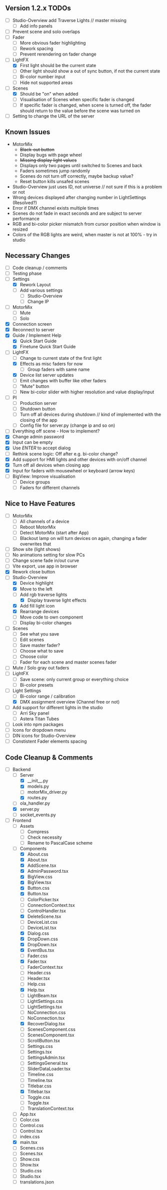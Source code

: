 ## Version 1.2.x TODOs

- [ ] Studio-Overview add Traverse Lights // master missing
  - [ ] Add info panels
- [ ] Prevent scene and solo overlaps
- [ ] Fader
  - [ ] More obvious fader highlighting
  - [ ] Rework spacing
  - [ ] Prevent rerendering on fader change
- [ ] LightFX
  - [x] First light should be the current state
  - [ ] Other light should show a out of sync button, if not the current state
  - [ ] Bi-color number input
  - [ ] Hide not supported areas
- [ ] Scenes
  - [x] Should be "on" when added
  - [ ] Visualisation of Scenes when specific fader is changed
  - [ ] If specific fader is changed, when scene is turned off, the fader should return to the value before the scene was turned on
- [ ] Setting to change the URL of the server

## Known Issues

- MotorMix
  - ~~Black-out button~~
  - Display bugs with page wheel
  - ~~Missing display light values~~
  - Displays only two pages until switched to Scenes and back
  - Faders sometimes jump randomly
  - Scenes do not turn off correctly, maybe backup value?
  - Reset button kills unsafed scenes
- Studio-Overview just uses ID, not universe // not sure if this is a problem or not
- Wrong devices displayed after changing number in LightSettings (Resolved?)
- Error if DMX channel exists multiple times
- Scenes do not fade in exact seconds and are subject to server performance
- RGB and bi-color picker mismatch from cursor position when window is resized
- Colors of the RGB lights are weird, when master is not at 100% - try in studio

## Necessary Changes

- [ ] Code cleanup / comments
- [ ] Testing phase
- [ ] Settings
  - [x] Rework Layout
  - [ ] Add various settings
    - [ ] Studio-Overview
    - [ ] Change IP
- [ ] MotorMix
  - [ ] Mute
  - [ ] Solo
- [x] Connection screen
- [x] Reconnect to server
- [x] Guide / Implement Help
  - [x] Quick Start Guide
  - [x] Finetune Quick Start Guide
- [ ] LightFX
  - [ ] Change to current state of the first light
  - [x] Effects as misc faders for now
    - [ ] Group faders with same name
  - [x] Device list server updates
  - [ ] Emit changes with buffer like other faders
  - [ ] "Mute" button
  - [ ] New bi-color slider with higher resolution and value display/input
- [ ] PI
  - [ ] Production server
  - [ ] Shutdown button
  - [ ] Turn off all devices during shutdown // kind of implemented with the closing of the app
  - [ ] Config file for server.py (change ip and so on)
- [ ] Everything off scene - How to implement?
- [x] Change admin password
- [x] Input can be empty
- [x] Use _ENTER_ to accept dialog
- [ ] Rethink scene logic: Off after e.g. bi-color change?
- [x] Add support for HMI lights and other devices with on/off channel
- [x] Turn off all devices when closing app
- [x] Input for faders with mousewheel or keyboard (arrow keys)
- [ ] BigView: Improve visualisation
  - [ ] Device groups
  - [ ] Faders for different channels

## Nice to Have Features

- [ ] MotorMix
  - [ ] All channels of a device
  - [ ] Reboot MotorMix
  - [ ] Detect MotorMix (start after App)
  - [ ] Blackout lamp on will turn devices on again, changing a fader overwrites that
- [ ] Show site (light shows)
- [ ] No animations setting for slow PCs
- [ ] Change scene fade in/out curve
- [ ] Vite export, use app in browser
- [x] Rework close button
- [ ] Studio-Overview
  - [x] Device highlight
  - [x] Move to the left
  - [ ] Add rgb traverse lights
    - [x] Display traverse light effects
  - [x] Add fill light icon
  - [x] Rearrange devices
  - [ ] Move code to own component
  - [ ] Display bi-color changes
- [ ] Scenes
  - [ ] See what you save
  - [ ] Edit scenes
  - [ ] Save master fader?
  - [ ] Choose what to save
  - [ ] Choose color
  - [ ] Fader for each scene and master scenes fader
- [ ] Mute / Solo gray out faders
- [ ] LightFX
  - [ ] Save scene: only current group or everything choice
  - [ ] Bi-color presets
- [ ] Light Settings
  - [ ] Bi-color range / calibration
  - [x] DMX assignment overview (Channel free or not)
- [ ] Add support for different lights in the studio
  - [ ] Arri Sky panel
  - [ ] Astera Titan Tubes
- [ ] Look into npm packages
- [ ] Icons for dropdown menu
- [ ] DIN icons for Studio-Overview
- [ ] Constistent Fader elements spacing

## Code Cleanup & Comments

- [ ] Backend
  - [ ] Server
    - [x] \_\_init\_\_.py
    - [x] models.py
    - [ ] motorMix_driver.py
    - [x] routes.py
  - [ ] ola_handler.py
  - [x] server.py
  - [ ] socket_events.py
- [ ] Frontend
  - [ ] Assets
    - [ ] Compress
    - [ ] Check necessity
    - [ ] Rename to PascalCase scheme
  - [ ] Components
    - [x] About.css
    - [x] About.tsx
    - [x] AddScene.tsx
    - [x] AdminPassword.tsx
    - [x] BigView.css
    - [x] BigView.tsx
    - [x] Button.css
    - [x] Button.tsx
    - [ ] ColorPicker.tsx
    - [ ] ConnectionContext.tsx
    - [ ] ControlHandler.tsx
    - [x] DeleteScene.tsx
    - [ ] DeviceList.css
    - [ ] DeviceList.tsx
    - [x] Dialog.css
    - [x] DropDown.css
    - [x] DropDown.tsx
    - [x] EventBus.tsx
    - [ ] Fader.css
    - [x] Fader.tsx
    - [ ] FaderContext.tsx
    - [ ] Header.css
    - [ ] Header.tsx
    - [ ] Help.css
    - [x] Help.tsx
    - [ ] LightBeam.tsx
    - [ ] LightSettings.css
    - [ ] LightSettings.tsx
    - [ ] NoConnection.css
    - [ ] NoConnection.tsx
    - [x] RecoverDialog.tsx
    - [ ] ScenesComponent.css
    - [ ] ScenesComponent.tsx
    - [ ] ScrollButton.tsx
    - [ ] Settings.css
    - [ ] Settings.tsx
    - [ ] SettingsAdmin.tsx
    - [ ] SettingsGeneral.tsx
    - [ ] SliderDataLoader.tsx
    - [ ] Timeline.css
    - [ ] Timeline.tsx
    - [ ] Titlebar.css
    - [x] Titlebar.tsx
    - [ ] Toggle.css
    - [ ] Toggle.tsx
    - [ ] TranslationContext.tsx
  - [ ] App.tsx
  - [ ] Color.css
  - [ ] Control.css
  - [ ] Control.tsx
  - [ ] index.css
  - [x] main.tsx
  - [ ] Scenes.css
  - [ ] Scenes.tsx
  - [ ] Show.css
  - [ ] Show.tsx
  - [ ] Studio.css
  - [ ] Studio.tsx
  - [ ] translations.json
